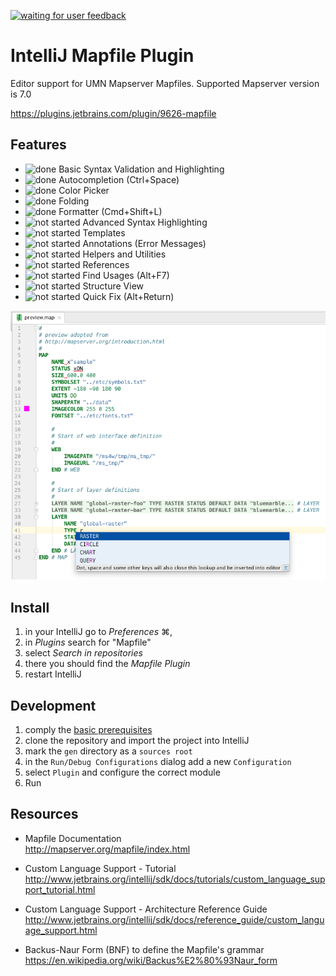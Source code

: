 [![waiting for user feedback](https://img.shields.io/badge/status-waiting_for_user_feedback-yellow.svg)](https://github.com/dnltsk/intellij-mapfile-plugin/issues)

# IntelliJ Mapfile Plugin

Editor support for UMN Mapserver Mapfiles. Supported Mapserver version is 7.0

https://plugins.jetbrains.com/plugin/9626-mapfile

## Features

* ![done](https://img.shields.io/badge/status-done-green.svg) Basic Syntax Validation and Highlighting
* ![done](https://img.shields.io/badge/status-done-green.svg) Autocompletion (Ctrl+Space)
* ![done](https://img.shields.io/badge/status-done-green.svg) Color Picker
* ![done](https://img.shields.io/badge/status-done-green.svg) Folding
* ![done](https://img.shields.io/badge/status-done-green.svg) Formatter (Cmd+Shift+L)
* ![not started](https://img.shields.io/badge/status-not_started-lightgray.svg) Advanced Syntax Highlighting
* ![not started](https://img.shields.io/badge/status-not_started-lightgray.svg) Templates
* ![not started](https://img.shields.io/badge/status-not_started-lightgray.svg) Annotations (Error Messages)
* ![not started](https://img.shields.io/badge/status-not_started-lightgray.svg) Helpers and Utilities
* ![not started](https://img.shields.io/badge/status-not_started-lightgray.svg) References
* ![not started](https://img.shields.io/badge/status-not_started-lightgray.svg) Find Usages (Alt+F7)
* ![not started](https://img.shields.io/badge/status-not_started-lightgray.svg) Structure View
* ![not started](https://img.shields.io/badge/status-not_started-lightgray.svg) Quick Fix (Alt+Return)
 
![preview](resources/META-INF/preview-screenshot.png "preview")

## Install

1. in your IntelliJ go to _Preferences_ ⌘,
2. in _Plugins_ search for "Mapfile"
3. select _Search in repositories_
4. there you should find the _Mapfile Plugin_
5. restart IntelliJ

## Development

1. comply the [basic prerequisites](http://www.jetbrains.org/intellij/sdk/docs/tutorials/custom_language_support/prerequisites.html) 
2. clone the repository and import the project into IntelliJ
3. mark the `gen` directory as a `sources root`
4. in the `Run/Debug Configurations` dialog add a new `Configuration`
5. select `Plugin` and configure the correct module
6. Run

## Resources

* Mapfile Documentation<br/>
http://mapserver.org/mapfile/index.html

* Custom Language Support - Tutorial<br/>
http://www.jetbrains.org/intellij/sdk/docs/tutorials/custom_language_support_tutorial.html

* Custom Language Support - Architecture Reference Guide<br/> http://www.jetbrains.org/intellij/sdk/docs/reference_guide/custom_language_support.html

* Backus-Naur Form (BNF) to define the Mapfile's grammar<br/>
https://en.wikipedia.org/wiki/Backus%E2%80%93Naur_form
